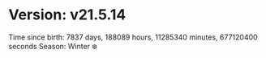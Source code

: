 # Version: v21.5.14
Time since birth: 7837 days, 188089 hours, 11285340 minutes, 677120400 seconds
Season: Winter ❄️
